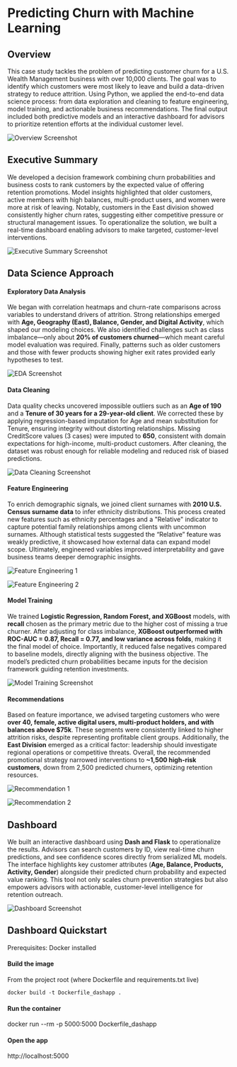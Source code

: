 # Predicting Churn with Machine Learning

## Overview
This case study tackles the problem of predicting customer churn for a U.S. Wealth Management business with over 10,000 clients. The goal was to identify which customers were most likely to leave and build a data-driven strategy to reduce attrition. Using Python, we applied the end-to-end data science process: from data exploration and cleaning to feature engineering, model training, and actionable business recommendations. The final output included both predictive models and an interactive dashboard for advisors to prioritize retention efforts at the individual customer level.

![Overview Screenshot](./images/problem_statement_churn.png)

## Executive Summary
We developed a decision framework combining churn probabilities and business costs to rank customers by the expected value of offering retention promotions. Model insights highlighted that older customers, active members with high balances, multi-product users, and women were more at risk of leaving. Notably, customers in the East division showed consistently higher churn rates, suggesting either competitive pressure or structural management issues. To operationalize the solution, we built a real-time dashboard enabling advisors to make targeted, customer-level interventions.

![Executive Summary Screenshot](./images/exec_summary_churn.png)

## Data Science Approach

#### Exploratory Data Analysis
We began with correlation heatmaps and churn-rate comparisons across variables to understand drivers of attrition. Strong relationships emerged with **Age, Geography (East), Balance, Gender, and Digital Activity**, which shaped our modeling choices. We also identified challenges such as class imbalance—only about **20% of customers churned**—which meant careful model evaluation was required. Finally, patterns such as older customers and those with fewer products showing higher exit rates provided early hypotheses to test.

![EDA Screenshot](./images/eda_churn.png)

#### Data Cleaning
Data quality checks uncovered impossible outliers such as an **Age of 190** and a **Tenure of 30 years for a 29-year-old client**. We corrected these by applying regression-based imputation for Age and mean substitution for Tenure, ensuring integrity without distorting relationships. Missing CreditScore values (3 cases) were imputed to **650**, consistent with domain expectations for high-income, multi-product customers. After cleaning, the dataset was robust enough for reliable modeling and reduced risk of biased predictions.

![Data Cleaning Screenshot](./images/data_preprocessing_churn.png)

#### Feature Engineering
To enrich demographic signals, we joined client surnames with **2010 U.S. Census surname data** to infer ethnicity distributions. This process created new features such as ethnicity percentages and a "Relative" indicator to capture potential family relationships among clients with uncommon surnames. Although statistical tests suggested the “Relative” feature was weakly predictive, it showcased how external data can expand model scope. Ultimately, engineered variables improved interpretability and gave business teams deeper demographic insights.

![Feature Engineering 1](./images/feature_engineering1_churn.png)

![Feature Engineering 2](./images/feature_engineering2_churn.png)

#### Model Training
We trained **Logistic Regression, Random Forest, and XGBoost** models, with **recall** chosen as the primary metric due to the higher cost of missing a true churner. After adjusting for class imbalance, **XGBoost outperformed with ROC-AUC = 0.87, Recall = 0.77, and low variance across folds**, making it the final model of choice. Importantly, it reduced false negatives compared to baseline models, directly aligning with the business objective. The model’s predicted churn probabilities became inputs for the decision framework guiding retention investments.

![Model Training Screenshot](./images/model_training.png)

#### Recommendations
Based on feature importance, we advised targeting customers who were **over 40, female, active digital users, multi-product holders, and with balances above $75k**. These segments were consistently linked to higher attrition risks, despite representing profitable client groups. Additionally, the **East Division** emerged as a critical factor: leadership should investigate regional operations or competitive threats. Overall, the recommended promotional strategy narrowed interventions to **~1,500 high-risk customers**, down from 2,500 predicted churners, optimizing retention resources.

![Recommendation 1](./images/recommendation1_churn.png)

![Recommendation 2](./images/recommendation2_churn.png)

## Dashboard
We built an interactive dashboard using **Dash and Flask** to operationalize the results. Advisors can search customers by ID, view real-time churn predictions, and see confidence scores directly from serialized ML models. The interface highlights key customer attributes (**Age, Balance, Products, Activity, Gender**) alongside their predicted churn probability and expected value ranking. This tool not only scales churn prevention strategies but also empowers advisors with actionable, customer-level intelligence for retention outreach.

![Dashboard Screenshot](./images/dash_app_churn.png)

## Dashboard Quickstart

Prerequisites: Docker installed

#### Build the image
From the project root (where Dockerfile and requirements.txt live)
```
docker build -t Dockerfile_dashapp .
```

#### Run the container

docker run --rm -p 5000:5000 Dockerfile_dashapp

#### Open the app

http://localhost:5000